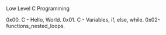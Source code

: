 Low Level C Programming

0x00. C - Hello, World.
0x01. C - Variables, if, else, while.
0x02-functions_nested_loops.
